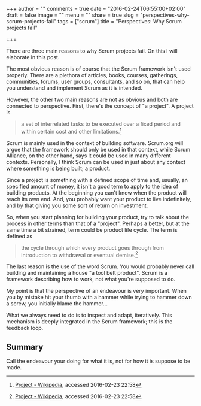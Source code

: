 +++
author = ""
comments = true
date = "2016-02-24T06:55:00+02:00"
draft = false
image = ""
menu = ""
share = true
slug = "perspectives-why-scrum-projects-fail"
tags = ["scrum"]
title = "Perspectives: Why Scrum projects fail"

+++

There are three main reasons to why Scrum projects fail. On this I will elaborate in this post.

The most obvious reason is of course that the Scrum framework isn't used properly. There are a plethora of articles, books, courses, gatherings, communities, forums, user groups, consultants, and so on, that can help you understand and implement Scrum as it is intended.

However, the other two main reasons are not as obvious and both are connected to perspective. First, there's the concept of "a project". A project is

> a set of interrelated tasks to be executed over a fixed period and within certain cost and other limitations.[^n]

Scrum is mainly used in the context of building software. Scrum.org will argue that the framework should only be used in that context, while Scrum Alliance, on the other hand, says it could be used in many different contexts. Personally, I think Scrum can be used in just about any context where something is being built; a product.

Since a project is something with a defined scope of time and, usually, an specified amount of money, it isn't a good term to apply to the idea of building products. At the beginning you can't know when the product will reach its own end. And, you probably want your product to live indefinitely, and by that giving you some sort of return on investment.

So, when you start planning for building your product, try to talk about the process in other terms than that of a "project". Perhaps a better, but at the same time a bit strained, term could be product life cycle. The term is defined as

> the cycle through which every product goes through from introduction to withdrawal or eventual demise.[^n]

The last reason is the use of the word Scrum. You would probably never call building and maintaining a house "a tool belt product". Scrum is a framework describing how to work, not what you're supposed to do.

My point is that the perspective of an endeavour is very important. When you by mistake hit your thumb with a hammer while trying to hammer down a screw, you initially blame the hammer...

What we always need to do is to inspect and adapt, iteratively. This mechanism is deeply integrated in the Scrum framework; this is the feedback loop.

## Summary

Call the endeavour your doing for what it is, not for how it is suppose to be made.

[^n]: [Project - Wikipedia](https://en.m.wikipedia.org/wiki/Project), accessed 2016-02-23 22:58
[^n]: [Product Life Cycle Definition](http://economictimes.indiatimes.com/definition/Product-Life-Cycle), accessed 2016-02-23 23:23
